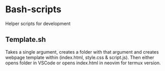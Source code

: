 # Bash-scripts

Helper scripts for development

## Template.sh

Takes a single argument, creates a folder with that argument and creates webpage template within (index.html, style.css & script.js). Then either opens folder in VSCode or opens index.html in neovim for termux version.
